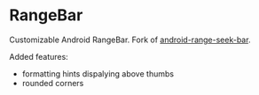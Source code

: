# RangeBar

Customizable Android RangeBar. Fork of [android-range-seek-bar](https://github.com/anothem/android-range-seek-bar).

Added features:
* formatting hints dispalying above thumbs
* rounded corners
